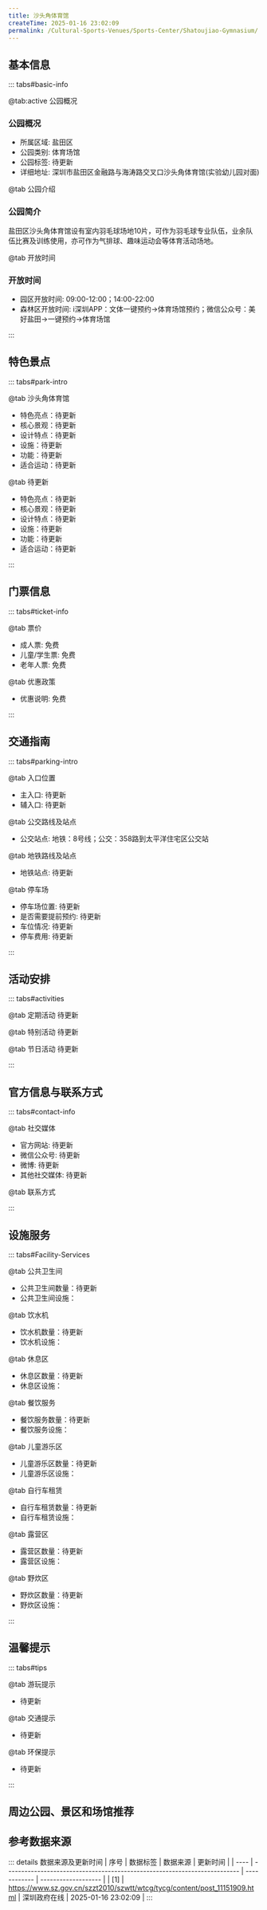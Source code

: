 ```yaml
---
title: 沙头角体育馆
createTime: 2025-01-16 23:02:09
permalink: /Cultural-Sports-Venues/Sports-Center/Shatoujiao-Gymnasium/
---
```



<script setup>
import ImageSwiper from '/.vuepress/theme/components/ImageSwiper.vue'
// 轮播图数据
const swiperItems = [
    {
                link: 'https://www.sz.gov.cn/img/4/4104/4104977/11151909.jpg',
                title: '沙头角体育馆',
                description: '盐田区沙头角体育馆设有室内羽毛球场地10片，可作为羽毛球专业队伍，业余队伍比赛及训练使用，亦可作为气排球、趣味运动会等体育活动场地。...',
                author: '深圳政府在线',
                date: '2025/01/16'
                },
  {
                link: 'https://www.sz.gov.cn/img/4/4104/4104977/11151909.jpg',
                title: '沙头角体育馆',
                description: '盐田区沙头角体育馆设有室内羽毛球场地10片，可作为羽毛球专业队伍，业余队伍比赛及训练使用，亦可作为气排球、趣味运动会等体育活动场地。...',
                author: '深圳政府在线',
                date: '2025/01/16'
                }
]
// 配置项
const swiperConfig = {
  height: 500,
  showInfo: true
}
</script>
<!-- 轮播图组件 -->
<ImageSwiper :items="swiperItems" :config="swiperConfig" />



## 基本信息

::: tabs#basic-info

@tab:active 公园概况
### 公园概况
- 所属区域: 盐田区
- 公园类别: 体育场馆
- 公园标签: 待更新
- 详细地址: 深圳市盐田区金融路与海涛路交叉口沙头角体育馆(实验幼儿园对面)

@tab 公园介绍
### 公园简介
盐田区沙头角体育馆设有室内羽毛球场地10片，可作为羽毛球专业队伍，业余队伍比赛及训练使用，亦可作为气排球、趣味运动会等体育活动场地。

@tab 开放时间
### 开放时间
- 园区开放时间: 09:00-12:00；14:00-22:00
- 森林区开放时间: i深圳APP：文体一键预约→体育场馆预约；微信公众号：美好盐田→一键预约→体育场馆

:::

## 特色景点

::: tabs#park-intro

@tab 沙头角体育馆
<ImageCard
image="https://www.sz.gov.cn/img/4/4104/4104977/11151909.jpg"
    title="沙头角体育馆"
    description="盐田区沙头角体育馆设有室内羽毛球场地10片，可作为羽毛球专业队伍，业余队伍比赛及训练使用，亦可作为气排球、趣味运动会等体育活动场地。"
    date=""
    author="深圳政府在线"
/>


- 特色亮点：待更新
- 核心景观：待更新
- 设计特点：待更新
- 设施：待更新
- 功能：待更新
- 适合运动：待更新

@tab 待更新
<ImageCard
image="https://www.sz.gov.cn/img/4/4104/4104977/11151909.jpg"
    title="沙头角体育馆"
    description="盐田区沙头角体育馆设有室内羽毛球场地10片，可作为羽毛球专业队伍，业余队伍比赛及训练使用，亦可作为气排球、趣味运动会等体育活动场地。"
    date=""
    author="深圳政府在线"
/>


- 特色亮点：待更新
- 核心景观：待更新
- 设计特点：待更新
- 设施：待更新
- 功能：待更新
- 适合运动：待更新

:::

## 门票信息

::: tabs#ticket-info

@tab 票价
- 成人票: 免费
- 儿童/学生票: 免费
- 老年人票: 免费

@tab 优惠政策
- 优惠说明: 免费

:::

## 交通指南

::: tabs#parking-intro

@tab 入口位置
- 主入口: 待更新
- 辅入口: 待更新

@tab 公交路线及站点
- 公交站点: 地铁：8号线；公交：358路到太平洋住宅区公交站

@tab 地铁路线及站点
- 地铁站点: 待更新

@tab 停车场
- 停车场位置: 待更新
- 是否需要提前预约: 待更新
- 车位情况: 待更新
- 停车费用: 待更新

:::

## 活动安排

::: tabs#activities

@tab 定期活动
待更新

@tab 特别活动
待更新

@tab 节日活动
待更新

:::

## 官方信息与联系方式

::: tabs#contact-info

@tab 社交媒体
- 官方网站: 待更新
- 微信公众号: 待更新
- 微博: 待更新
- 其他社交媒体: 待更新

@tab 联系方式

:::

## 设施服务

::: tabs#Facility-Services

@tab 公共卫生间
- 公共卫生间数量：待更新
- 公共卫生间设施：

@tab 饮水机
- 饮水机数量：待更新
- 饮水机设施：

@tab 休息区
- 休息区数量：待更新
- 休息区设施：

@tab 餐饮服务
- 餐饮服务数量：待更新
- 餐饮服务设施：

@tab 儿童游乐区
- 儿童游乐区数量：待更新
- 儿童游乐区设施：

@tab 自行车租赁
- 自行车租赁数量：待更新
- 自行车租赁设施：

@tab 露营区
- 露营区数量：待更新
- 露营区设施：

@tab 野炊区
- 野炊区数量：待更新
- 野炊区设施：

:::

## 温馨提示

::: tabs#tips

@tab 游玩提示
- 待更新

@tab 交通提示
- 待更新

@tab 环保提示
- 待更新

:::

## 周边公园、景区和场馆推荐

<CardGrid>
  <ImageCard
        image="https://www.sz.gov.cn/img/4/4097/4097557/11128543.png"
        title="深圳湾体育中心"
        description="第26届世界大学生夏季运动会场馆，外形酷似“春茧”。 项目包括体育场、体育馆、游泳馆、运动员接待服务中心、体育主题公园及商业运营设施。其中，规划建设2万个固定座位的主体育场将承担大运会足球预赛的比赛和训练功能；可容纳1.3万名观众的主体育馆将成为大运会乒乓球 比赛的主要场馆；同时游泳馆也将承担游泳比赛的训练功能 。在深圳大运会之后， 该中心面向广大市民开放，成为全民健身 的核心场所以及国内外大型体育赛事的重要赛场和明星演唱会举办地。 深圳湾体育中心先后举办2012年世界羽联超级系列赛总决赛、2019年WTA年终总决赛、2019年国际篮联篮球世界杯深圳赛区、2017—2019年王者荣耀职业联赛春、秋季赛，2019—2020年王者荣耀冠军杯赛，连续八届“深圳南山半程马拉松”等。除大型体育赛事外，每年还举办百余场群众性体育赛事、公益赛事活动，成为国内外重要赛事首选之地。"
        href="/Cultural-Sports-Venues/Sports-Center/Shenzhen-Bay-Sports-Center/"
        author="待更新"
        date="2025/01/02"
      />
      <ImageCard
        image="https://www.sz.gov.cn/img/4/4097/4097557/11128543.png"
        title="深圳湾体育中心"
        description="第26届世界大学生夏季运动会场馆，外形酷似“春茧”。 项目包括体育场、体育馆、游泳馆、运动员接待服务中心、体育主题公园及商业运营设施。其中，规划建设2万个固定座位的主体育场将承担大运会足球预赛的比赛和训练功能；可容纳1.3万名观众的主体育馆将成为大运会乒乓球 比赛的主要场馆；同时游泳馆也将承担游泳比赛的训练功能 。在深圳大运会之后， 该中心面向广大市民开放，成为全民健身 的核心场所以及国内外大型体育赛事的重要赛场和明星演唱会举办地。 深圳湾体育中心先后举办2012年世界羽联超级系列赛总决赛、2019年WTA年终总决赛、2019年国际篮联篮球世界杯深圳赛区、2017—2019年王者荣耀职业联赛春、秋季赛，2019—2020年王者荣耀冠军杯赛，连续八届“深圳南山半程马拉松”等。除大型体育赛事外，每年还举办百余场群众性体育赛事、公益赛事活动，成为国内外重要赛事首选之地。"
        href="/Cultural-Sports-Venues/Sports-Center/Shenzhen-Bay-Sports-Center/"
        author="待更新"
        date="2025/01/02"
      />
    </CardGrid>


## 参考数据来源

::: details 数据来源及更新时间
| 序号 | 数据标签                                                                  | 数据来源     | 更新时间            |
| ---- | ------------------------------------------------------------------------- | ------------ | ------------------- |
| [1]  | https://www.sz.gov.cn/szzt2010/szwtt/wtcg/tycg/content/post_11151909.html | 深圳政府在线 | 2025-01-16 23:02:09 |
:::

